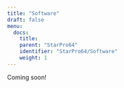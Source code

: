 ```yaml
---
title: "Software"
draft: false
menu:
  docs:
    title:
    parent: "StarPro64"
    identifier: "StarPro64/Software"
    weight: 1
---
```


Coming soon!